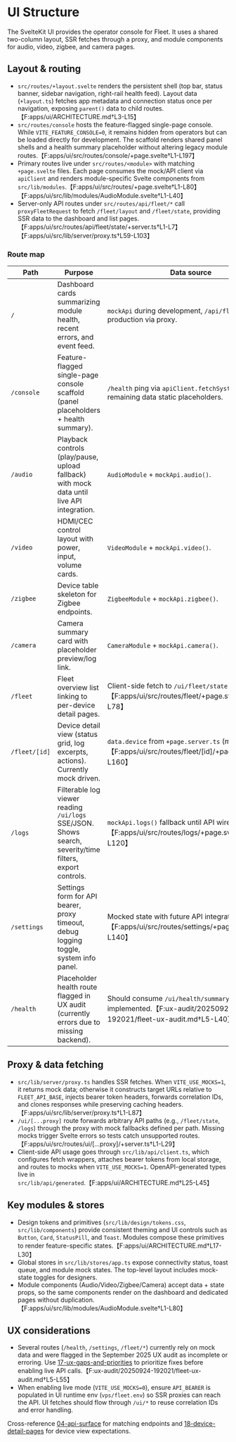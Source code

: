 # UI Structure

The SvelteKit UI provides the operator console for Fleet. It uses a shared two-column layout, SSR fetches through a proxy, and module components for audio, video, zigbee, and camera pages.

## Layout & routing

- `src/routes/+layout.svelte` renders the persistent shell (top bar, status banner, sidebar navigation, right-rail health feed). Layout data (`+layout.ts`) fetches app metadata and connection status once per navigation, exposing `parent()` data to child routes.【F:apps/ui/ARCHITECTURE.md†L3-L15】
- `src/routes/console` hosts the feature-flagged single-page console. While `VITE_FEATURE_CONSOLE=0`, it remains hidden from operators but can be loaded directly for development. The scaffold renders shared panel shells and a health summary placeholder without altering legacy module routes.【F:apps/ui/src/routes/console/+page.svelte†L1-L197】
- Primary routes live under `src/routes/<module>` with matching `+page.svelte` files. Each page consumes the mock/API client via `apiClient` and renders module-specific Svelte components from `src/lib/modules`.【F:apps/ui/src/routes/+page.svelte†L1-L80】【F:apps/ui/src/lib/modules/AudioModule.svelte†L1-L40】
- Server-only API routes under `src/routes/api/fleet/*` call `proxyFleetRequest` to fetch `/fleet/layout` and `/fleet/state`, providing SSR data to the dashboard and list pages.【F:apps/ui/src/routes/api/fleet/state/+server.ts†L1-L7】【F:apps/ui/src/lib/server/proxy.ts†L59-L103】

### Route map

| Path          | Purpose                                                                                                  | Data source                                                                                                  |
| ------------- | -------------------------------------------------------------------------------------------------------- | ------------------------------------------------------------------------------------------------------------ |
| `/`           | Dashboard cards summarizing module health, recent errors, and event feed.                                | `mockApi` during development, `/api/fleet/state` in production via proxy.                                    |
| `/console`    | Feature-flagged single-page console scaffold (panel placeholders + health summary).                     | `/health` ping via `apiClient.fetchSystemHealth()`; remaining data static placeholders.                        |
| `/audio`      | Playback controls (play/pause, upload fallback) with mock data until live API integration.               | `AudioModule` + `mockApi.audio()`.                                                                           |
| `/video`      | HDMI/CEC control layout with power, input, volume cards.                                                 | `VideoModule` + `mockApi.video()`.                                                                           |
| `/zigbee`     | Device table skeleton for Zigbee endpoints.                                                              | `ZigbeeModule` + `mockApi.zigbee()`.                                                                         |
| `/camera`     | Camera summary card with placeholder preview/log link.                                                   | `CameraModule` + `mockApi.camera()`.                                                                         |
| `/fleet`      | Fleet overview list linking to per-device detail pages.                                                  | Client-side fetch to `/ui/fleet/state` (proxy).【F:apps/ui/src/routes/fleet/+page.svelte†L1-L78】            |
| `/fleet/[id]` | Device detail view (status grid, log excerpts, actions). Currently mock driven.                          | `data.device` from `+page.server.ts` (mock).【F:apps/ui/src/routes/fleet/[id]/+page.svelte†L1-L160】         |
| `/logs`       | Filterable log viewer reading `/ui/logs` SSE/JSON. Shows search, severity/time filters, export controls. | `mockApi.logs()` fallback until API wired.【F:apps/ui/src/routes/logs/+page.svelte†L1-L120】                 |
| `/settings`   | Settings form for API bearer, proxy timeout, debug logging toggle, system info panel.                    | Mocked state with future API integration hooks.【F:apps/ui/src/routes/settings/+page.svelte†L1-L140】        |
| `/health`     | Placeholder health route flagged in UX audit (currently errors due to missing backend).                  | Should consume `/ui/health/summary` once implemented.【F:ux-audit/20250924-192021/fleet-ux-audit.md†L5-L40】 |

## Proxy & data fetching

- `src/lib/server/proxy.ts` handles SSR fetches. When `VITE_USE_MOCKS=1`, it returns mock data; otherwise it constructs target URLs relative to `FLEET_API_BASE`, injects bearer token headers, forwards correlation IDs, and clones responses while preserving caching headers.【F:apps/ui/src/lib/server/proxy.ts†L1-L87】
- `/ui/[...proxy]` route forwards arbitrary API paths (e.g., `/fleet/state`, `/logs`) through the proxy with mock fallbacks defined per path. Missing mocks trigger Svelte errors so tests catch unsupported routes.【F:apps/ui/src/routes/ui/[...proxy]/+server.ts†L1-L29】
- Client-side API usage goes through `src/lib/api/client.ts`, which configures fetch wrappers, attaches bearer tokens from local storage, and routes to mocks when `VITE_USE_MOCKS=1`. OpenAPI-generated types live in `src/lib/api/generated`.【F:apps/ui/ARCHITECTURE.md†L25-L45】

## Key modules & stores

- Design tokens and primitives (`src/lib/design/tokens.css`, `src/lib/components`) provide consistent theming and UI controls such as `Button`, `Card`, `StatusPill`, and `Toast`. Modules compose these primitives to render feature-specific states.【F:apps/ui/ARCHITECTURE.md†L17-L30】
- Global stores in `src/lib/stores/app.ts` expose connectivity status, toast queue, and module mock states. The top-level layout includes mock-state toggles for designers.
- Module components (Audio/Video/Zigbee/Camera) accept data + state props, so the same components render on the dashboard and dedicated pages without duplication.【F:apps/ui/src/lib/modules/AudioModule.svelte†L1-L80】

## UX considerations

- Several routes (`/health`, `/settings`, `/fleet/*`) currently rely on mock data and were flagged in the September 2025 UX audit as incomplete or erroring. Use [17-ux-gaps-and-priorities](./17-ux-gaps-and-priorities.md) to prioritize fixes before enabling live API calls.【F:ux-audit/20250924-192021/fleet-ux-audit.md†L5-L55】
- When enabling live mode (`VITE_USE_MOCKS=0`), ensure `API_BEARER` is populated in UI runtime env (`vps/fleet.env`) so SSR proxies can reach the API. UI fetches should flow through `/ui/*` to reuse correlation IDs and error handling.

Cross-reference [04-api-surface](./04-api-surface.md) for matching endpoints and [18-device-detail-pages](./18-device-detail-pages.md) for device view expectations.
